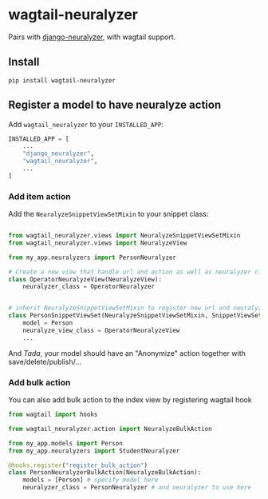# wagtail-neuralyzer

Pairs with [django-neuralyzer](https://github.com/webu/django-neuralyzer/), with wagtail support.

## Install

```
pip install wagtail-neuralyzer
```

## Register a model to have neuralyze action

Add `wagtail_neuralyzer` to your `INSTALLED_APP`:

```py
INSTALLED_APP = [
    ...
    "django_neuralyzer",
    "wagtail_neuralyzer",
    ...
]
```

### Add item action

Add the `NeuralyzeSnippetViewSetMixin` to your snippet class:

```py

from wagtail_neuralyzer.views import NeuralyzeSnippetViewSetMixin
from wagtail_neuralyzer.views import NeuralyzeView

from my_app.neuralyzers import PersonNeuralyzer

# Create a new view that handle url and action as well as neuralyzer class
class OperatorNeuralyzeView(NeuralyzeView):
    neuralyzer_class = OperatorNeuralyzer


# inherit NeuralyzeSnippetViewSetMixin to register new url and neuralyze view
class PersonSnippetViewSet(NeuralyzeSnippetViewSetMixin, SnippetViewSet):
    model = Person
    neuralyze_view_class = OperatorNeuralyzeView
    ...
```

And _Tada_, your model should have an "Anonymize" action together with save/delete/publish/...

### Add bulk action

You can also add bulk action to the index view by registering wagtail hook

```py
from wagtail import hooks

from wagtail_neuralyzer.action import NeuralyzeBulkAction

from my_app.models import Person
from my_app.neuralyzers import StudentNeuralyzer

@hooks.register("register_bulk_action")
class PersonNeuralyzerBulkAction(NeuralyzeBulkAction):
    models = [Person] # specify model here
    neuralyzer_class = PersonNeuralyzer # and neuralyzer to use here
```
